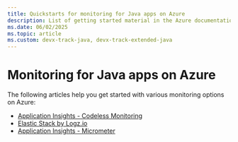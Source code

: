 ```yaml
---
title: Quickstarts for monitoring for Java apps on Azure
description: List of getting started material in the Azure documentation for monitoring for Java apps.
ms.date: 06/02/2025
ms.topic: article
ms.custom: devx-track-java, devx-track-extended-java
---
```


# Monitoring for Java apps on Azure

The following articles help you get started with various monitoring options on Azure:

- [Application Insights - Codeless Monitoring](/azure/azure-monitor/app/java-in-process-agent)
- [Elastic Stack by Logz.io](../fundamentals/java-get-started-with-logzio.md)
- [Application Insights - Micrometer](/azure/azure-monitor/app/micrometer-java)
